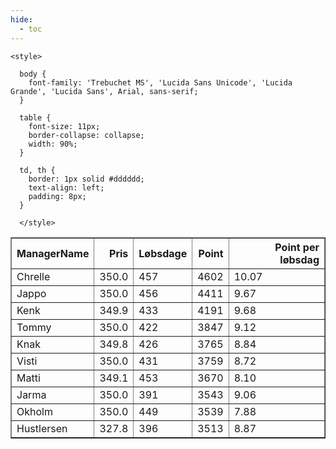 ```yaml
---
hide:
  - toc
---
```


<!doctype html>
<html lang="en">
  <head>
    <meta charset="UTF-8" />
    <meta name="viewport" content="width=device-width, initial-scale=1.0" />
    <title> C Y K E L V E N N E R </title>

    <style>

      body {
        font-family: 'Trebuchet MS', 'Lucida Sans Unicode', 'Lucida Grande', 'Lucida Sans', Arial, sans-serif;
      }

      table {
        font-size: 11px;
        border-collapse: collapse;
        width: 90%;
      }
      
      td, th {
        border: 1px solid #dddddd;
        text-align: left;
        padding: 8px;
      }
      
      </style>
  </head>
  <body>
  <table border="1" class="dataframe" id="filterabletable">
  <thead>
    <tr style="text-align: right;">
      <th>ManagerName</th>
      <th>Pris</th>
      <th>Løbsdage</th>
      <th>Point</th>
      <th>Point per løbsdag</th>
    </tr>
  </thead>
  <tbody>
    <tr>
      <td>Chrelle</td>
      <td>350.0</td>
      <td>457</td>
      <td>4602</td>
      <td>10.07</td>
    </tr>
    <tr>
      <td>Jappo</td>
      <td>350.0</td>
      <td>456</td>
      <td>4411</td>
      <td>9.67</td>
    </tr>
    <tr>
      <td>Kenk</td>
      <td>349.9</td>
      <td>433</td>
      <td>4191</td>
      <td>9.68</td>
    </tr>
    <tr>
      <td>Tommy</td>
      <td>350.0</td>
      <td>422</td>
      <td>3847</td>
      <td>9.12</td>
    </tr>
    <tr>
      <td>Knak</td>
      <td>349.8</td>
      <td>426</td>
      <td>3765</td>
      <td>8.84</td>
    </tr>
    <tr>
      <td>Visti</td>
      <td>350.0</td>
      <td>431</td>
      <td>3759</td>
      <td>8.72</td>
    </tr>
    <tr>
      <td>Matti</td>
      <td>349.1</td>
      <td>453</td>
      <td>3670</td>
      <td>8.10</td>
    </tr>
    <tr>
      <td>Jarma</td>
      <td>350.0</td>
      <td>391</td>
      <td>3543</td>
      <td>9.06</td>
    </tr>
    <tr>
      <td>Okholm</td>
      <td>350.0</td>
      <td>449</td>
      <td>3539</td>
      <td>7.88</td>
    </tr>
    <tr>
      <td>Hustlersen</td>
      <td>327.8</td>
      <td>396</td>
      <td>3513</td>
      <td>8.87</td>
    </tr>
  </tbody>
</table>
<script src="../js/tablefilter/tablefilter.js"></script>

  <script data-config>
    var tfConfig = {
      base_path: '../js/tablefilter/',
      alternate_rows: true,
      btn_reset: {
          text: 'Nulstil'
      },
      auto_filter: {
        delay: 1100 //milliseconds
      },
 
      loader: true,
      no_results_message: true,  

      // columns data types
      col_types: [
          'string',
          { type: 'formatted-number', decimal: '.', thousands: ',' },
          'number',
          'number',
          { type: 'formatted-number', decimal: '.', thousands: ',' },
      ],

      // Sort extension: in this example the column data types are provided by the
      // 'col_types' property. The sort extension also has a 'types' property
      // defining the columns data type for column sorting. If the 'types'
      // property is not defined, the sorting extension will fallback to
      // the 'col_types' definitions.
      extensions: [{ name: 'sort' }]
  };

  var tf = new TableFilter('filterabletable', tfConfig);
  tf.init();
</script>
    
  </body>
</html>